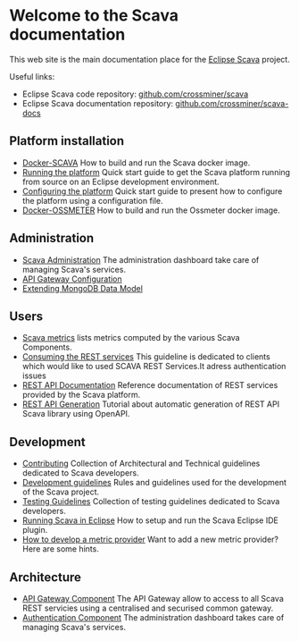 
# Welcome to the Scava documentation

This web site is the main documentation place for the [Eclipse Scava](https://projects.eclipse.org/projects/technology.scava) project.

Useful links:

* Eclipse Scava code repository: [github.com/crossminer/scava](https://github.com/crossminer/scava)
* Eclipse Scava documentation repository: [github.com/crossminer/scava-docs](https://github.com/crossminer/scava-docs)

## Platform installation

* [Docker-SCAVA](deploy/Docker-SCAVA) How to build and run the Scava docker image.
* [Running the platform](deploy/Running-the-platform) Quick start guide to get the Scava platform running from source on an Eclipse development environment.
* [Configuring the platform](deploy/Platform-configuration) Quick start guide to present how to configure the platform using a configuration file.
* [Docker-OSSMETER](deploy/Docker-OSSMETER) How to build and run the Ossmeter docker image.

## Administration

* [Scava Administration](admin/SCAVA-Administration) The administration dashboard take care of managing Scava's services.
* [API Gateway Configuration](admin/API-Gateway-Configuration)
* [Extending MongoDB Data Model](admin/Extend-MongoDB-Data-Model)

## Users

* [Scava metrics](users/Scava-Metrics) lists metrics computed by the various Scava Components.
* [Consuming the REST services](users/Consuming-REST-Services) This guideline is dedicated to clients which would like to used SCAVA REST Services.It adress authentication issues
* [REST API Documentation](users/REST-API-Documentation) Reference documentation of REST services provided by the Scava platform.
* [REST API Generation](users/REST-API-Generation) Tutorial about automatic generation of REST API Scava library using OpenAPI.

## Development

* [Contributing](development/Contributing) Collection of Architectural and Technical guidelines dedicated to Scava developers.
* [Development guidelines](development/Development-Guidelines) Rules and guidelines used for the development of the Scava project.
* [Testing Guidelines](development/Testing-Guidelines) Collection of testing guidelines dedicated to Scava developers.
* [Running Scava in Eclipse](development/Running-Scava-in-Eclipse) How to setup and run the Scava Eclipse IDE plugin.
* [How to develop a metric provider](development/How-To-Develop-Metric-Provider) Want to add a new metric provider? Here are some hints.

## Architecture

* [API Gateway Component](architecture/API-Gateway-Component) The API Gateway allow to access to all Scava REST servicies using a centralised and securised common gateway.
* [Authentication Component](architecture/Authentication-Component) The administration dashboard takes care of managing Scava's services.
